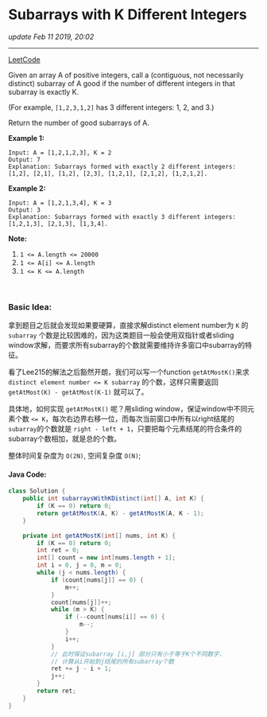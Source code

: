 # Subarrays with K Different Integers
_update Feb 11 2019, 20:02_

---
[LeetCode](https://leetcode.com/problems/subarrays-with-k-different-integers/)

Given an array A of positive integers, call a (contiguous, not necessarily distinct) subarray of A good if the number of different integers in that subarray is exactly K.

(For example, `[1,2,3,1,2]` has 3 different integers: 1, 2, and 3.)

Return the number of good subarrays of A.

 
**Example 1:**

    Input: A = [1,2,1,2,3], K = 2
    Output: 7
    Explanation: Subarrays formed with exactly 2 different integers: [1,2], [2,1], [1,2], [2,3], [1,2,1], [2,1,2], [1,2,1,2].

**Example 2:**

    Input: A = [1,2,1,3,4], K = 3
    Output: 3
    Explanation: Subarrays formed with exactly 3 different integers: [1,2,1,3], [2,1,3], [1,3,4].
 

**Note:**

1. `1 <= A.length <= 20000`
2. `1 <= A[i] <= A.length`
3. `1 <= K <= A.length`

<br/>

### Basic Idea:
拿到题目之后就会发现如果要硬算，直接求解distinct element number为 `K` 的 `subarray` 个数是比较困难的，因为这类题目一般会使用双指针或者sliding window求解，而要求所有subarray的个数就需要维持许多窗口中subarray的特征。

看了Lee215的解法之后豁然开朗，我们可以写一个function `getAtMostK()`来求 `distinct element number <= K subarray` 的个数，这样只需要返回 `getAtMost(K) - getAtMost(K-1)` 就可以了。

具体地，如何实现 `getAtMostK()` 呢？用sliding window，保证window中不同元素个数 `<= K`，每次右边界右移一位，而每次当前窗口中所有以right结尾的`subarray`的个数就是 `right - left + 1`，只要把每个元素结尾的符合条件的subarray个数相加，就是总的个数。

整体时间复杂度为 `O(2N)`, 空间复杂度 `O(N)`;

#### Java Code:
```java
class Solution {
    public int subarraysWithKDistinct(int[] A, int K) {
        if (K == 0) return 0;
        return getAtMostK(A, K) - getAtMostK(A, K - 1);
    }
    
    private int getAtMostK(int[] nums, int K) {
        if (K == 0) return 0;
        int ret = 0;
        int[] count = new int[nums.length + 1];
        int i = 0, j = 0, m = 0;
        while (j < nums.length) {
            if (count[nums[j]] == 0) {
                m++;
            }
            count[nums[j]]++;
            while (m > K) {
                if (--count[nums[i]] == 0) {
                    m--;
                }
                i++;
            }
            // 此时保证subarray [i,j] 部分只有小于等于K个不同数字，
            // 计算从i开始到j结尾的所有subarray个数
            ret += j - i + 1;
            j++;
        }
        return ret;
    }
}
```
